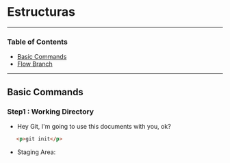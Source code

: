 # Estructuras
---
### Table of Contents
- [Basic Commands](#basic-commands)
- [Flow Branch]("#flow-branch)
---
##  Basic Commands
### Step1 : Working Directory
- Hey Git, I'm going to use this documents with you, ok?
 ```html
    <p>git init</p>
```
- Staging Area:

